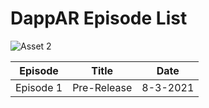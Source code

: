 <h1> DappAR Episode List </h1>

![Asset 2](https://user-images.githubusercontent.com/21232416/129479975-4fa0b785-54df-49a3-8303-04aec83ea067.png)


  |Episode|Title|Date|
  |---------|-----------|--------|
  |Episode 1|Pre-Release|8-3-2021|
